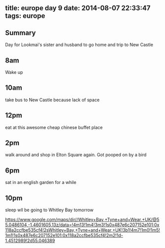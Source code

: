 title: europe day 9
date: 2014-08-07 22:33:47
tags: europe
---


Summary
---
Day for Lookmai's sister and husband to go home and trip to New Castle


8am
---
Wake up

10am
---
take bus to New Castle because lack of space

12pm
---
eat at this awesome cheap chinese buffet place

2pm
---
walk around and shop in Elton Square again. Got pooped on by a bird

6pm
---
sat in an english garden for a while

10pm
---
sleep wll be going to Whitley Bay tomorrow 

https://www.google.com/maps/dir//Whitley+Bay,+Tyne+and+Wear,+UK/@55.0486104,-1.4601605,13z/data=!4m13!1m4!3m3!1s0x487e6c207152e101:0x118a2ccfbe535cf4!2sWhitley+Bay,+Tyne+and+Wear,+UK!3b1!4m7!1m0!1m5!1m1!1s0x487e6c207152e101:0x118a2ccfbe535cf4!2m2!1d-1.4512989!2d55.046389
